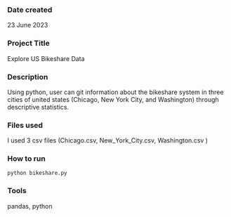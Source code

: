 ### Date created
23 June 2023

### Project Title
Explore US Bikeshare Data

### Description
Using python, user can git information about the bikeshare system in three cities of united states (Chicago, New York City, and Washington) through descriptive statistics.

### Files used
I used 3 csv files (Chicago.csv, New_York_City.csv, Washington.csv )

### How to run
```
python bikeshare.py
```
### Tools
pandas, python



